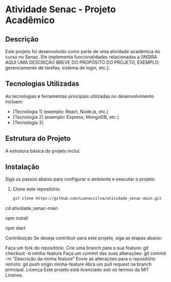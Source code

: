 # Atividade Senac - Projeto Acadêmico

## Descrição
Este projeto foi desenvolvido como parte de uma atividade acadêmica do curso no Senac. Ele implementa funcionalidades relacionadas a [INSIRA AQUI UMA DESCRIÇÃO BREVE DO PROPÓSITO DO PROJETO, EXEMPLO: gerenciamento de tarefas, sistema de login, etc.]. 

## Tecnologias Utilizadas
As tecnologias e ferramentas principais utilizadas no desenvolvimento incluem:
- [Tecnologia 1] (exemplo: React, Node.js, etc.)
- [Tecnologia 2] (exemplo: Express, MongoDB, etc.)
- [Tecnologia 3]

## Estrutura do Projeto
A estrutura básica do projeto inclui:


## Instalação
Siga os passos abaixo para configurar o ambiente e executar o projeto:

1. Clone este repositório:
   ```bash
   git clone https://github.com/Luanacsilva/atividade_senac-main.git


cd atividade_senac-main


npm install


npm start


Contribuição
Se deseja contribuir para este projeto, siga as etapas abaixo:

Faça um fork do repositório.
Crie uma branch para a sua feature:
git checkout -b minha-feature
Faça um commit das suas alterações:
git commit -m "Descrição da minha feature"
Envie as alterações para o repositório remoto:
git push origin minha-feature
Abra um pull request na branch principal.
Licença
Este projeto está licenciado sob os termos da MIT License.



